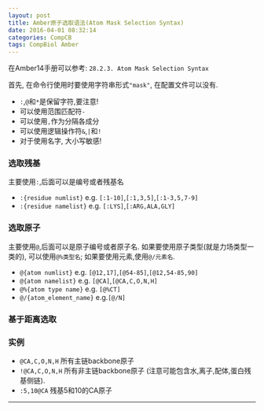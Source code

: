 ```yaml
---
layout: post
title: Amber原子选取语法(Atom Mask Selection Syntax)
date: 2016-04-01 08:32:14
categories: CompCB
tags: CompBiol Amber
---
```


在Amber14手册可以参考: `28.2.3. Atom Mask Selection Syntax`

首先, 在命令行使用时要使用字符串形式`"mask"`, 在配置文件可以没有.

- `:`,`@`和`*`是保留字符,要注意! 
- 可以使用范围匹配符`-`
- 可以使用`,`作为分隔各成分
- 可以使用逻辑操作符`&`,`|`和`!`
- 对于使用名字, 大小写敏感!

### 选取残基

主要使用`:`,后面可以是编号或者残基名

- `:{residue numlist}` e.g. `[:1-10]`,`[:1,3,5]`,`[:1-3,5,7-9]`
- `:{residue namelist}` e.g. `[:LYS]`,`[:ARG,ALA,GLY]`

### 选取原子

主要使用`@`,后面可以是原子编号或者原子名. 如果要使用原子类型(就是力场类型一类的), 可以使用`@%类型名`; 如果要使用元素,使用`@/元素名`.

- `@{atom numlist}` e.g. `[@12,17]`,`[@54-85]`,`[@12,54-85,90]`
- `@{atom namelist}` e.g. `[@CA]`,`[@CA,C,O,N,H]`
- `@%{atom type name}` e.g. `[@%CT]`
- `@/{atom_element_name}` e.g.`[@/N]`

### 基于距离选取



### 实例

- `@CA,C,O,N,H` 所有主链backbone原子
- `!@CA,C,O,N,H` 所有非主链backbone原子 (注意可能包含水,离子,配体,蛋白残基侧链).
- `:5,10@CA` 残基5和10的CA原子

------
